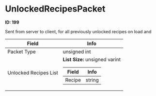# UnlockedRecipesPacket

__ID: 199__

Sent from server to client, for all previously unlocked recipes on load and

<table><thead><tr><th>Field</th><th>Info</th></tr></thead><tbody>
<tr><td>Packet Type</td><td>unsigned int</td></tr>
<tr><td>Unlocked Recipes List</td><td><b>List Size:</b> unsigned varint
  <table><thead><tr><th>Field</th><th>Info</th></tr></thead><tbody>
  <tr><td>Recipe</td><td>string</td></tr>
  </tbody></table></td></tr>
</tbody></table>